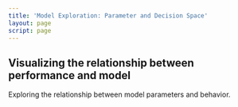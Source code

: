 ```yaml
---
title: 'Model Exploration: Parameter and Decision Space'
layout: page
script: page
---
```


## Visualizing the relationship between performance and model

Exploring the relationship between model parameters and behavior.

<htd-example-interactive a1="5" d1="20" a2="30" d2="350" k="0.01">
  <itc-choice interactive></itc-choice>
  <htd-curves interactive></htd-curves>
  <htd-calculation numeric interactive></htd-calculation>
</htd-example-interactive>
